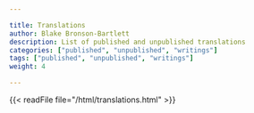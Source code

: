 ```yaml
---

title: Translations
author: Blake Bronson-Bartlett
description: List of published and unpublished translations
categories: ["published", "unpublished", "writings"]
tags: ["published", "unpublished", "writings"]
weight: 4

---
```


{{< readFile file="/html/translations.html" >}}
